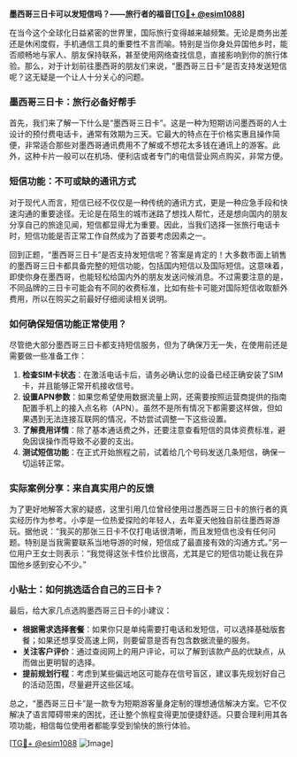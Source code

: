 **墨西哥三日卡可以发短信吗？——旅行者的福音[[TG💪+ @esim1088](https://t.me/s/esim1088)]**

在当今这个全球化日益紧密的世界里，国际旅行变得越来越频繁。无论是商务出差还是休闲度假，手机通信工具的重要性不言而喻。特别是当你身处异国他乡时，能否顺畅地与家人、朋友保持联系，甚至使用网络查找信息，直接影响到你的旅行体验。那么，对于计划前往墨西哥的朋友们来说，“墨西哥三日卡”是否支持发送短信呢？这无疑是一个让人十分关心的问题。

### 墨西哥三日卡：旅行必备好帮手

首先，我们来了解一下什么是“墨西哥三日卡”。这是一种为短期访问墨西哥的人士设计的预付费电话卡，通常有效期为三天。它最大的特点在于价格实惠且操作简便，非常适合那些对墨西哥通讯费用不了解或不想花太多钱在通讯上的游客。此外，这种卡片一般可以在机场、便利店或者专门的电信营业网点购买，非常方便。

### 短信功能：不可或缺的通讯方式

对于现代人而言，短信已经不仅仅是一种传统的通讯方式，更是一种应急手段和快速沟通的重要途径。无论是在陌生的城市迷路了想找人帮忙，还是想向国内的朋友分享自己的旅途见闻，短信都显得尤为重要。因此，当我们选择一张旅行电话卡时，短信功能是否正常工作自然成为了首要考虑因素之一。

回到正题，“墨西哥三日卡”是否支持发短信呢？答案是肯定的！大多数市面上销售的墨西哥三日卡都具备完整的短信功能，包括国内短信以及国际短信。这意味着，即使你身在墨西哥，也能轻松给国内外的朋友发送问候消息。不过需要注意的是，不同品牌的三日卡可能会有不同的收费标准，比如有些卡可能对国际短信收取额外费用，所以在购买之前最好仔细阅读相关说明。

### 如何确保短信功能正常使用？

尽管绝大部分墨西哥三日卡都支持短信服务，但为了确保万无一失，在使用前还是需要做一些准备工作：

1. **检查SIM卡状态**：在激活电话卡后，请务必确认您的设备已经正确安装了SIM卡，并且能够正常开机接收信号。
2. **设置APN参数**：如果您希望使用数据流量上网，还需要按照运营商提供的指南配置手机上的接入点名称（APN）。虽然不是所有情况下都需要这样做，但如果遇到无法连接互联网的情况，不妨尝试调整一下这些设置。
3. **了解费用详情**：除了基本通话费之外，还要注意查看短信的具体资费标准，避免因误操作而导致不必要的支出。
4. **测试短信功能**：在正式开始旅程之前，试着给几个号码发送几条短信，确保一切运转正常。

### 实际案例分享：来自真实用户的反馈

为了更好地解答大家的疑惑，这里引用几位曾经使用过墨西哥三日卡的旅行者的真实经历作为参考。小李是一位热爱探险的年轻人，去年夏天他独自前往墨西哥游玩。据他说：“我买的那张三日卡不仅打电话很清晰，而且发短信也没有任何问题。特别是当我需要联系当地导游的时候，短信成了最直接有效的沟通方式。”另一位用户王女士则表示：“我觉得这张卡性价比很高，尤其是它的短信功能让我在异国他乡感到安心不少。”

### 小贴士：如何挑选适合自己的三日卡？

最后，给大家几点选购墨西哥三日卡的小建议：

- **根据需求选择套餐**：如果你只是单纯需要打电话和发短信，可以选择基础版套餐；如果还想享受高速上网，则要留意是否有包含数据流量的服务。
- **关注客户评价**：通过查阅网上的用户评论，可以了解到该款产品的优缺点，从而做出更明智的选择。
- **提前规划行程**：考虑到某些偏远地区可能存在信号盲区，建议事先规划好自己的活动范围，尽量避开这些区域。

总之，“墨西哥三日卡”是一款专为短期游客量身定制的理想通信解决方案。它不仅解决了语言障碍带来的困扰，还让整个旅程变得更加便捷舒适。只要合理利用其各项功能，相信每位使用者都能享受到愉快的旅行体验。

[[TG💪+ @esim1088](https://t.me/s/esim1088) ![Image](https://i.postimg.cc/4NQfJmqS/Snipaste-2025-05-13-00-14-12.png)]